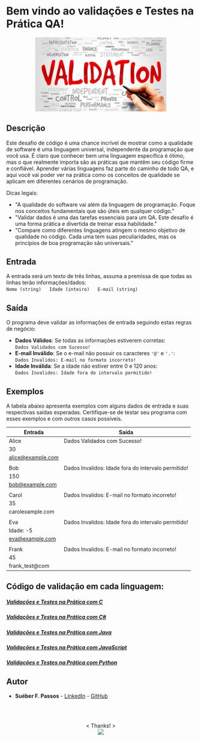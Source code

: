 # Bem vindo ao validações e Testes na Prática QA!

<p align="center">
  <img src='https://github.com/SueberDEV/DESAFIOS_DIO/blob/main/IMG/1581595049242.jpeg' width='350'>
  </p>


## Descrição

Este desafio de código é uma chance incrível de mostrar como a qualidade de software é uma linguagem universal, independente da programação que você usa. É claro que conhecer bem uma linguagem específica é ótimo, mas o que realmente importa são as práticas que mantêm seu código firme e confiável. Aprender várias linguagens faz parte do caminho de todo QA, e aqui você vai poder ver na prática como os conceitos de qualidade se aplicam em diferentes cenários de programação.

Dicas legais:

-   "A qualidade do software vai além da linguagem de programação. Foque nos conceitos fundamentais que são úteis em qualquer código."
-   "Validar dados é uma das tarefas essenciais para um QA. Este desafio é uma forma prática e divertida de treinar essa habilidade."
-   "Compare como diferentes linguagens atingem o mesmo objetivo de qualidade no código. Cada uma tem suas peculiaridades, mas os princípios de boa programação são universais."


## Entrada

A entrada será um texto de três linhas, assuma a premissa de que todas as linhas terão informações/dados:  
`Nome (string)  
Idade (inteiro)  
E-mail (string)`

## Saída

O programa deve validar as informações de entrada seguindo estas regras de negócio:

-   **Dados Válidos**: Se todas as informações estiverem corretas:  
    `Dados Validados com Sucesso!`
-   **E-mail Inválido**: Se o e-mail não possuir os caracteres `'@'`  e  `'.'`:  
    `Dados Invalidos: E-mail no formato incorreto!`
-   **Idade Inválida**: Se a idade não estiver entre 0 e 120 anos:  
    `Dados Invalidos: Idade fora do intervalo permitido!`

## Exemplos

A tabela abaixo apresenta exemplos com alguns dados de entrada e suas respectivas saídas esperadas. Certifique-se de testar seu programa com esses exemplos e com outros casos possíveis.





| Entrada             | Saída                                                |
|---------------------|------------------------------------------------------|
| Alice               | Dados Validados com Sucesso!                         |
| 30                  |                                                      |
| alice@example.com   |                                                      |
|                     |                                                      |
| Bob                 | Dados Invalidos: Idade fora do intervalo permitido!  |
| 150                 |                                                      |
| bob@example.com     |                                                      |
|                     |                                                      |
| Carol               | Dados Invalidos: E-mail no formato incorreto!        |
| 35                  |                                                      |
| carolexample.com    |                                                      |
|                     |                                                      |
| Eva                 | Dados Invalidos: Idade fora do intervalo permitido!  |
| Idade: -5           |                                                      |
| eva@example.com     |                                                      |
|                     |                                                      |
| Frank               | Dados Invalidos: E-mail no formato incorreto!        |
| 45                  |                                                      |
| frank_test@com      |                                                      |

## Código de validação em cada linguagem:

##### [Validações e Testes na Prática com C](https://github.com/SueberDEV/DESAFIOS_DIO/blob/9fa9a0ab2e3190c3d61c00eace42915ce248a979/CODE_CHALENGES/Valida%C3%A7%C3%B5es%20e%20Testes%20na%20Pr%C3%A1tica%20com%20C%23.txt)
##### [Validações e Testes na Prática com C#](https://github.com/SueberDEV/DESAFIOS_DIO/blob/b73ec51f08f34f5713895b52bde112093ff2c507/CODE_CHALENGES/Valida%C3%A7%C3%B5es%20e%20Testes%20na%20Pr%C3%A1tica%20com%20C.txt)
##### [Validações e Testes na Prática com Java](https://github.com/SueberDEV/DESAFIOS_DIO/blob/b73ec51f08f34f5713895b52bde112093ff2c507/CODE_CHALENGES/Valida%C3%A7%C3%B5es%20e%20Testes%20na%20Pr%C3%A1tica%20com%20Java.txt)
##### [Validações e Testes na Prática com JavaScript](https://github.com/SueberDEV/DESAFIOS_DIO/blob/b73ec51f08f34f5713895b52bde112093ff2c507/CODE_CHALENGES/Valida%C3%A7%C3%B5es%20e%20Testes%20na%20Pr%C3%A1tica%20com%20JavaScript.txt)
##### [Validações e Testes na Prática com Python](https://github.com/SueberDEV/DESAFIOS_DIO/blob/b73ec51f08f34f5713895b52bde112093ff2c507/CODE_CHALENGES/Valida%C3%A7%C3%B5es%20e%20Testes%20na%20Pr%C3%A1tica%20com%20Python.txt)

## Autor

-   **Suéber F. Passos** - [LinkedIn](https://www.linkedin.com/in/sueberfp) - [GitHub](https://github.com/SueberDEV)
<br>
<br>


<p align="center">
   < Thanks! > <br>
  <img src='https://i.gifer.com/Za3R.gif' width='350'>
  </p>
